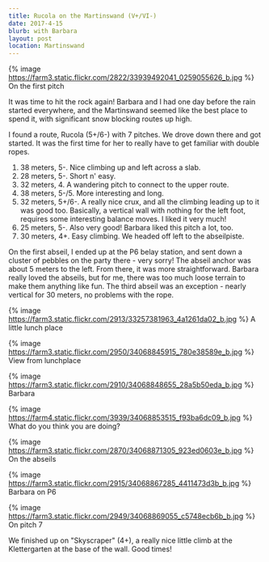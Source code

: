 ```yaml
---
title: Rucola on the Martinswand (V+/VI-)
date: 2017-4-15
blurb: with Barbara
layout: post
location: Martinswand
---
```


{% image https://farm3.static.flickr.com/2822/33939492041_0259055626_b.jpg %}
On the first pitch


It was time to hit the rock again! Barbara and I had one day before the rain started everywhere, and the
Martinswand seemed like the best place to spend it, with significant snow blocking routes up high.

I found a route, Rucola (5+/6-) with 7 pitches. We drove down there and got started.
It was the first time for her to really have to get familiar with double ropes.

1. 38 meters, 5-. Nice climbing up and left across a slab.
2. 28 meters, 5-. Short n' easy.
3. 32 meters, 4. A wandering pitch to connect to the upper route.
4. 38 meters, 5-/5. More interesting and long.
5. 32 meters, 5+/6-. A really nice crux, and all the climbing leading up to it was good too.
   Basically, a vertical wall with nothing for the left foot, requires some interesting balance moves. I liked it very much!
6. 25 meters, 5-. Also very good! Barbara liked this pitch a lot, too.
7. 30 meters, 4+. Easy climbing. We headed off left to the abseilpiste.

On the first abseil, I ended up at the P6 belay station, and sent down a cluster of pebbles on the party there - very sorry!
The abseil anchor was about 5 meters to the left. From there, it was more straightforward.
Barbara really loved the abseils, but for me, there was too much loose terrain to make them anything like fun.
The third abseil was an exception - nearly vertical for 30 meters, no problems with the rope.


{% image https://farm3.static.flickr.com/2913/33257381963_4a1261da02_b.jpg %}
A little lunch place



{% image https://farm3.static.flickr.com/2950/34068845915_780e38589e_b.jpg %}
View from lunchplace



{% image https://farm3.static.flickr.com/2910/34068848655_28a5b50eda_b.jpg %}
Barbara


{% image https://farm4.static.flickr.com/3939/34068853515_f93ba6dc09_b.jpg %}
What do you think you are doing?



{% image https://farm3.static.flickr.com/2870/34068871305_923ed0603e_b.jpg %}
On the abseils



{% image https://farm3.static.flickr.com/2915/34068867285_4411473d3b_b.jpg %}
Barbara on P6



{% image https://farm3.static.flickr.com/2949/34068869055_c5748ecb6b_b.jpg %}
On pitch 7


We finished up on "Skyscraper" (4+), a really nice little climb at the Klettergarten at the base of the wall. Good times!



